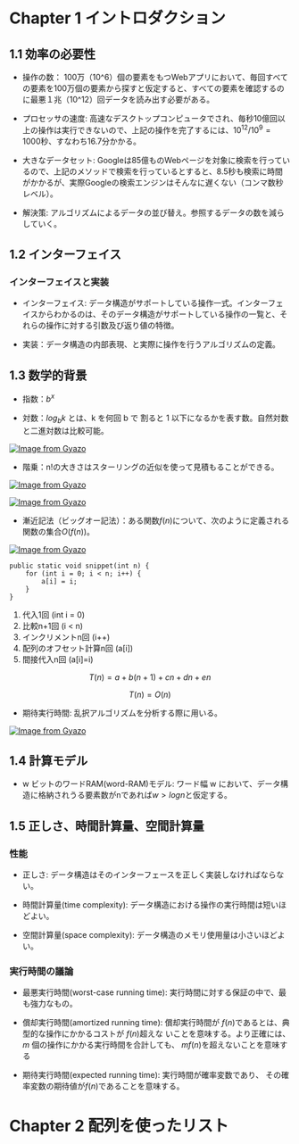 # Chapter 1 イントロダクション

## 1.1 効率の必要性

- 操作の数： 100万（10^6）個の要素をもつWebアプリにおいて、毎回すべての要素を100万個の要素から探すと仮定すると、すべての要素を確認するのに最悪１兆（10^12）回データを読み出す必要がある。

- プロセッサの速度: 高速なデスクトップコンピュータでされ、毎秒10億回以上の操作は実行できないので、上記の操作を完了するには、$10^{12}/10^{9}=1000$秒、すなわち16.7分かかる。

- 大きなデータセット: Googleは85億ものWebページを対象に検索を行っているので、上記のメソッドで検索を行っているとすると、8.5秒も検索に時間がかかるが、実際Googleの検索エンジンはそんなに遅くない（コンマ数秒レベル）。

- 解決策: アルゴリズムによるデータの並び替え。参照するデータの数を減らしていく。

## 1.2 インターフェイス

### インターフェイスと実装

- インターフェイス: データ構造がサポートしている操作一式。インターフェイスからわかるのは、そのデータ構造がサポートしている操作の一覧と、それらの操作に対する引数及び返り値の特徴。

- 実装：データ構造の内部表現、と実際に操作を行うアルゴリズムの定義。

## 1.3 数学的背景

- 指数：$b^x$

- 対数：$log_{b}k$ とは、k を何回 b で 割ると 1 以下になるかを表す数。自然対数と二進対数は比較可能。

[![Image from Gyazo](https://i.gyazo.com/bfed0520d3d2398b81a20e7de9fa5f40.png)](https://gyazo.com/bfed0520d3d2398b81a20e7de9fa5f40)

- 階乗：n!の大きさはスターリングの近似を使って見積もることができる。

[![Image from Gyazo](https://i.gyazo.com/61ea80ae2206cd01681e8c5ab70668e4.png)](https://gyazo.com/61ea80ae2206cd01681e8c5ab70668e4)

[![Image from Gyazo](https://i.gyazo.com/da3ac7f08bd94d279d816613816e1508.png)](https://gyazo.com/da3ac7f08bd94d279d816613816e1508)

- 漸近記法（ビッグオー記法）：ある関数$f(n)$について、次のように定義される関数の集合$O(f (n))$。

[![Image from Gyazo](https://i.gyazo.com/345d16bb17924ed9332acaf68b26e2d4.png)](https://gyazo.com/345d16bb17924ed9332acaf68b26e2d4)

```
public static void snippet(int n) {
    for (int i = 0; i < n; i++) {
        a[i] = i;
    }
}
```
1. 代入1回 (int i = 0)
2. 比較n+1回 (i < n)
3. インクリメントn回 (i++)
4. 配列のオフセット計算n回 (a[i])
5. 間接代入n回 (a[i]=i)

$$T(n) = a+b(n+1)+cn+dn+en$$

$$T (n) = O(n)$$

- 期待実行時間: 乱択アルゴリズムを分析する際に用いる。

[![Image from Gyazo](https://i.gyazo.com/8ad908ba07055d1edd894e89d7972c02.png)](https://gyazo.com/8ad908ba07055d1edd894e89d7972c02)

## 1.4 計算モデル

- w ビットのワードRAM(word-RAM)モデル: ワード幅 w において、データ構造に格納されうる要素数がnであれば$w > logn$と仮定する。

## 1.5 正しさ、時間計算量、空間計算量

### 性能

- 正しさ: データ構造はそのインターフェースを正しく実装しなければならない。

- 時間計算量(time complexity): データ構造における操作の実行時間は短いほどよい。

- 空間計算量(space complexity): データ構造のメモリ使用量は小さいほどよい。

### 実行時間の議論

- 最悪実行時間(worst-case running time): 実行時間に対する保証の中で、最も強力なもの。

- 償却実行時間(amortized running time): 償却実行時間が $f(n)$であるとは、典型的な操作にかかるコストが $f(n)$超えな いことを意味する。より正確には、$m$ 個の操作にかかる実行時間を合計しても、 $mf(n)$を超えないことを意味する

- 期待実行時間(expected running time): 実行時間が確率変数であり、 その確率変数の期待値が$f(n)$であることを意味する。

# Chapter 2 配列を使ったリスト



